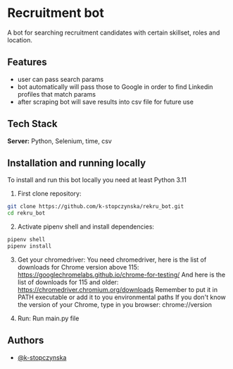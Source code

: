 
# Recruitment bot

A bot for searching recruitment candidates with certain skillset, roles and location.


## Features

- user can pass search params
- bot automatically will pass those to Google in order to find Linkedin profiles that match params
- after scraping bot will save results into csv file for future use



## Tech Stack

**Server:** Python, Selenium, time, csv


## Installation and running locally

To install and run this bot locally you need at least Python 3.11

1. First clone repository:
```bash
git clone https://github.com/k-stopczynska/rekru_bot.git
cd rekru_bot
```

2. Activate pipenv shell and install dependencies:
```bash
pipenv shell
pipenv install
```

3. Get your chromedriver:
You need chromedriver, here is the list of downloads for Chrome
version above 115: https://googlechromelabs.github.io/chrome-for-testing/
And here is the list of downloads for 115 and older:
https://chromedriver.chromium.org/downloads
Remember to put it in PATH executable or add it to you environmental paths
If you don't know the version of your Chrome,
type in you browser: chrome://version

4. Run:
Run main.py file
    
## Authors

- [@k-stopczynska](https://www.github.com/k-stopczynska)

